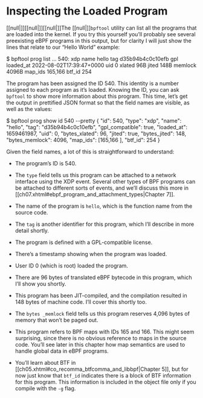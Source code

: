 # Inspecting the Loaded Program

[[null|]][[null|]][[null|]]The [[null|]]`bpftool` utility can list all the programs that are loaded into the kernel. If you try this yourself you’ll probably see several preexisting eBPF programs in this output, but for clarity I will just show the lines that relate to our “Hello World” example:

$ bpftool prog list 
...
540: xdp  name hello  tag d35b94b4c0c10efb  gpl
        loaded\_at 2022-08-02T17:39:47+0000  uid 0
        xlated 96B  jited 148B  memlock 4096B  map\_ids 165,166
        btf\_id 254

The program has been assigned the ID 540. This identity is a number assigned to each program as it’s loaded. Knowing the ID, you can ask `bpftool` to show more information about this program. This time, let’s get the output in prettified JSON format so that the field names are visible, as well as the values:

$ bpftool prog show id 540 --pretty
{
    "id": 540,
    "type": "xdp",
    "name": "hello",
    "tag": "d35b94b4c0c10efb",
    "gpl\_compatible": true,
    "loaded\_at": 1659461987,
    "uid": 0,
    "bytes\_xlated": 96,
    "jited": true,
    "bytes\_jited": 148,
    "bytes\_memlock": 4096,
    "map\_ids": \[165,166
    \],
    "btf\_id": 254
}

Given the field names, a lot of this is straightforward to understand:

*   The program’s ID is 540.
    
*   The `type` field tells us this program can be attached to a network interface using the XDP event. Several other types of BPF programs can be attached to different sorts of events, and we’ll discuss this more in [[ch07.xhtml#ebpf_program_and_attachment_types|Chapter 7]].
    
*   The name of the program is `hello`, which is the function name from the source code.
    
*   The `tag` is another identifier for this program, which I’ll describe in more detail shortly.
    
*   The program is defined with a GPL-compatible license.
    
*   There’s a timestamp showing when the program was loaded.
    
*   User ID 0 (which is root) loaded the program.
    
*   There are 96 bytes of translated eBPF bytecode in this program, which I’ll show you shortly.
    
*   This program has been JIT-compiled, and the compilation resulted in 148 bytes of machine code. I’ll cover this shortly too.
    
*   The `bytes _memlock` field tells us this program reserves 4,096 bytes of memory that won’t be paged out.
    
*   This program refers to BPF maps with IDs 165 and 166. This might seem surprising, since there is no obvious reference to maps in the source code. You’ll see later in this chapter how map semantics are used to handle global data in eBPF programs.
    
*   You’ll learn about BTF in [[ch05.xhtml#co_recomma_btfcomma_and_libbpf|Chapter 5]], but for now just know that `btf_id` indicates there is a block of BTF information for this program. This information is included in the object file only if you compile with the `-g` flag.